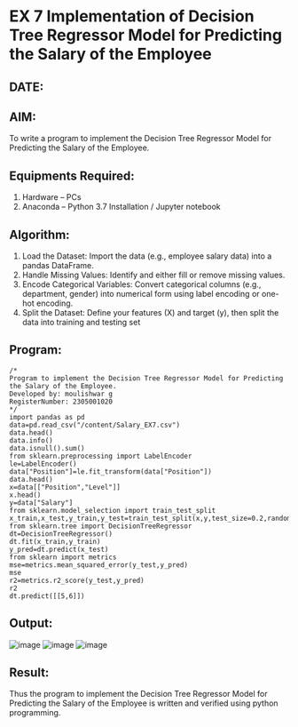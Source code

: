 # EX 7 Implementation of Decision Tree Regressor Model for Predicting the Salary of the Employee
## DATE:
## AIM:
To write a program to implement the Decision Tree Regressor Model for Predicting the Salary of the Employee.

## Equipments Required:
1. Hardware – PCs
2. Anaconda – Python 3.7 Installation / Jupyter notebook

## Algorithm:
 1. Load the Dataset: Import the data (e.g., employee salary data) into a pandas DataFrame.
 2. Handle Missing Values: Identify and either fill or remove missing values.
 3. Encode Categorical Variables: Convert categorical columns (e.g., department, gender) into
 numerical form using label encoding or one-hot encoding.
 4. Split the Dataset: Define your features (X) and target (y), then split the data into training and testing set
 

## Program:
```
/*
Program to implement the Decision Tree Regressor Model for Predicting the Salary of the Employee.
Developed by: moulishwar g
RegisterNumber: 2305001020
*/
import pandas as pd
data=pd.read_csv("/content/Salary_EX7.csv")
data.head()
data.info()
data.isnull().sum()
from sklearn.preprocessing import LabelEncoder
le=LabelEncoder()
data["Position"]=le.fit_transform(data["Position"])
data.head()
x=data[["Position","Level"]]
x.head()
y=data["Salary"]
from sklearn.model_selection import train_test_split
x_train,x_test,y_train,y_test=train_test_split(x,y,test_size=0.2,random_state=2)
from sklearn.tree import DecisionTreeRegressor
dt=DecisionTreeRegressor()
dt.fit(x_train,y_train)
y_pred=dt.predict(x_test)
from sklearn import metrics
mse=metrics.mean_squared_error(y_test,y_pred)
mse
r2=metrics.r2_score(y_test,y_pred)
r2
dt.predict([[5,6]])
```

## Output:
![image](https://github.com/user-attachments/assets/0b01ec53-2ccf-4733-a832-4ca0fcd6a3a0)
![image](https://github.com/user-attachments/assets/3793923d-2ed1-4a95-92e4-1be31768f343)
![image](https://github.com/user-attachments/assets/fe4d5c25-030a-40bf-b093-849e4adf33bc)






## Result:
Thus the program to implement the Decision Tree Regressor Model for Predicting the Salary of the Employee is written and verified using python programming.
